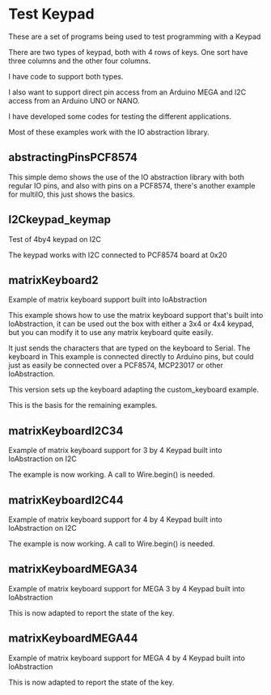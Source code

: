 # Test Keypad

These are a set of programs being used to test programming with a Keypad

There are two types of keypad, both with 4 rows of keys. One sort have three columns and the other four columns.

I have code to support both types.

I also want to support direct pin access from an Arduino MEGA and I2C access from an Arduino UNO or NANO.

I have developed some codes for testing the different applications.

Most of these examples work with the IO abstraction library.

## abstractingPinsPCF8574

This simple demo shows the use of the IO abstraction library with both regular IO pins, and also
with pins on a PCF8574, there's another example for multiIO, this just shows the basics.

## I2Ckeypad_keymap

Test of 4by4 keypad on I2C

The keypad works with I2C connected to PCF8574 board at 0x20

## matrixKeyboard2

Example of matrix keyboard support built into IoAbstraction

This example shows how to use the matrix keyboard support that's built into IoAbstraction,
it can be used out the box with either a 3x4 or 4x4 keypad, but you can modify it to use
any matrix keyboard quite easily.

It just sends the characters that are typed on the keyboard to Serial. The keyboard in This
example is connected directly to Arduino pins, but could just as easily be connected over
a PCF8574, MCP23017 or other IoAbstraction.

This version sets up the keyboard adapting the custom_keyboard example.

This is the basis for the remaining examples.

## matrixKeyboardI2C34

Example of matrix keyboard support for 3 by 4 Keypad built into IoAbstraction on I2C

The example is now working. A call to Wire.begin() is needed.
 
## matrixKeyboardI2C44

Example of matrix keyboard support for 4 by 4 Keypad built into IoAbstraction on I2C

The example is now working. A call to Wire.begin() is needed.

## matrixKeyboardMEGA34

Example of matrix keyboard support for MEGA 3 by 4 Keypad built into IoAbstraction

This is now adapted to report the state of the key.

## matrixKeyboardMEGA44

Example of matrix keyboard support for MEGA 4 by 4 Keypad built into IoAbstraction

This is now adapted to report the state of the key.
